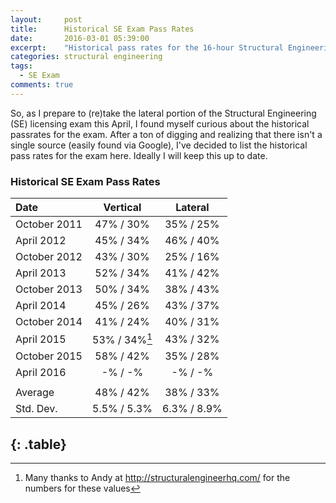 ```yaml
---
layout:     post
title:      Historical SE Exam Pass Rates
date:       2016-03-01 05:39:00
excerpt:    "Historical pass rates for the 16-hour Structural Engineering (SE) licensing exam."
categories: structural engineering
tags:
  - SE Exam
comments: true
---
```


So, as I prepare to (re)take the lateral portion of the Structural Engineering (SE) licensing exam this April, I found myself curious about the historical passrates for the exam. After a ton of digging and realizing that there isn't a single source (easily found via Google), I've decided to list the historical pass rates for the exam here. Ideally I will keep this up to date.

### Historical SE Exam Pass Rates

| Date | Vertical | Lateral |
|:--------|:-------:|:--------:|
| October 2011   | 47% / 30%   | 35% / 25%  |
| April 2012   | 45% / 34%   | 46% / 40%   |
| October 2012   | 43% / 30% | 25% / 16%   |  
| April 2013   |  52% / 34%   | 41% / 42%   |
| October 2013   | 50% / 34% | 38% / 43%   |  
| April 2014   |  45% / 26%   | 43% / 37%   |
| October 2014   | 41% / 24% | 40% / 31%   |  
| April 2015   |  53% / 34%[^1]   | 43% / 32%   |
| October 2015   | 58% / 42% | 35% / 28%   |  
| April 2016   |  -% / -%   | -% / -%   |
|          |          |          |
| Average  | 48% / 42% | 38% / 33% |
|Std. Dev. | 5.5% / 5.3% | 6.3% / 8.9% |
{: .table}
---
[^1]: Many thanks to Andy at http://structuralengineerhq.com/ for the numbers for these values


